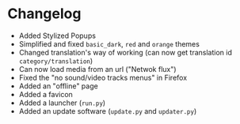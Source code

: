 # Changelog
 - Added Stylized Popups
 - Simplified and fixed `basic_dark`, `red` and `orange` themes
 - Changed translation's way of working (can now get translation id `category/translation`)
 - Can now load media from an url ("Netwok flux")
 - Fixed the "no sound/video tracks menus" in Firefox
 - Added an "offline" page
 - Added a favicon
 - Added a launcher (`run.py`)
 - Added an update software (`update.py` and `updater.py`)